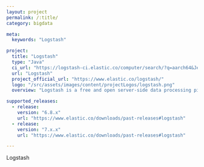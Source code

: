 ```yaml
---
layout: project
permalink: /:title/
category: bigdata

meta:
  keywords: "Logstash"

project:
  title: "Logstash"
  type: "Java"
  ci_url: "https://logstash-ci.elastic.co/computer/search/?q=aarch64&Jenkins-Crumb=fc179e0b76031b4d1ab62e53f5e30dd7d62a39f4e56bb94e8f1258b7fdfc9b48"
  url: "Logstash"
  project_official_url: "https://www.elastic.co/logstash/"
  logo: "/src/assets/images/content/projectLogos/logstash.png"
  overview: "Logstash is a free and open server-side data processing pipeline that ingests data from a multitude of sources, transforms it, and then sends it to your favorite stash."

supported_releases:
  - release:
    version: "6.8.x"
    url: "https://www.elastic.co/downloads/past-releases#logstash"
  - release:
    version: "7.x.x"
    url: "https://www.elastic.co/downloads/past-releases#logstash"

---
```


<p>Logstash</p>

